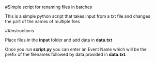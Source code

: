 #Simple script for renaming files in batches

This is a simple python script that takes input from a txt file and changes the part of the names of multiple files

##Instructions

Place files in the **input** folder and add data in **data.txt**


Once you run **script.py** you can enter an Event Name which will be the prefix of the filenames followed by data provided in **data.txt**.